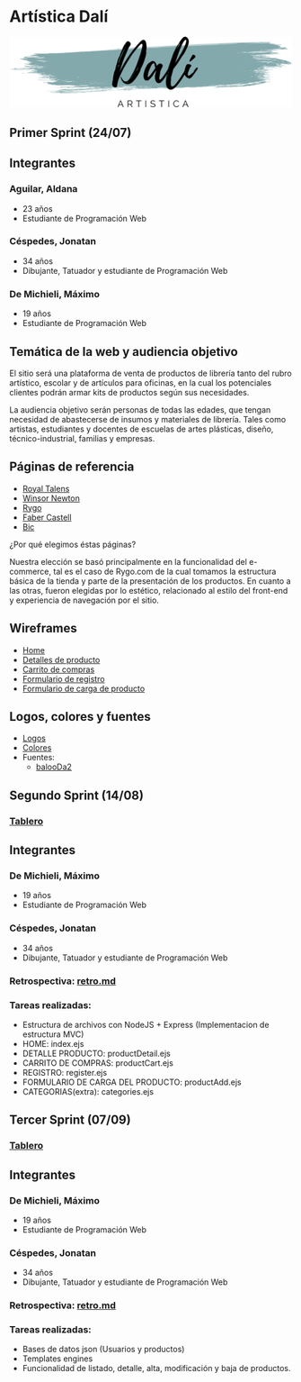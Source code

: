 # Artística Dalí

![logotipo](/design/logos/logo.png)

## Primer Sprint (24/07)

## Integrantes


### Aguilar, Aldana
- 23 años
- Estudiante de Programación Web


### Céspedes, Jonatan
- 34 años
- Dibujante, Tatuador y estudiante de Programación Web


### De Michieli, Máximo
- 19 años
- Estudiante de Programación Web


## Temática de la web y audiencia objetivo

El sitio será una plataforma de venta de productos de librería tanto del rubro artístico, escolar y de artículos para oficinas, en la cual los potenciales clientes podrán armar kits de productos según sus necesidades.

La audiencia objetivo serán personas de todas las edades, que tengan necesidad de abastecerse de insumos y materiales de librería. Tales como artistas, estudiantes y docentes de escuelas de artes plásticas, diseño, técnico-industrial, familias y empresas.


## Páginas de referencia

- [Royal Talens](https://www.royaltalens.com)
- [Winsor Newton](https://www.winsornewton.com)
- [Rygo](https://rygo.com.ar)
- [Faber Castell](https://www.faber-castell.com.ar)
- [Bic](https://www.bicworld.com/es)

¿Por qué elegimos éstas páginas?

Nuestra elección se basó principalmente en la funcionalidad del e-commerce, tal es el caso de Rygo.com de la cual tomamos la estructura básica de la tienda y parte de la presentación de los productos. En cuanto a las otras, fueron elegidas por lo estético, relacionado al estilo del front-end y experiencia de navegación por el sitio.

## Wireframes

- [Home](https://github.com/MaxiDeMichieli/grupo_1_artisticaDali/blob/master/wireframes/home.jpg)
- [Detalles de producto](https://github.com/MaxiDeMichieli/grupo_1_artisticaDali/blob/master/wireframes/detalles%20del%20producto.jpg)
- [Carrito de compras](https://github.com/MaxiDeMichieli/grupo_1_artisticaDali/blob/master/wireframes/carrito%20de%20compras.jpg)
- [Formulario de registro](https://github.com/MaxiDeMichieli/grupo_1_artisticaDali/blob/master/wireframes/registro.jpg)
- [Formulario de carga de producto](https://github.com/MaxiDeMichieli/grupo_1_artisticaDali/blob/master/wireframes/carga%20de%20productos.jpg)


## Logos, colores y fuentes

- [Logos](https://github.com/MaxiDeMichieli/grupo_1_artisticaDali/blob/master/design/logos/logo.png)
- [Colores](https://github.com/MaxiDeMichieli/grupo_1_artisticaDali/blob/master/design/colors/Color%20Hunt%20Palette%20196240.png)
- Fuentes:
    - [balooDa2](https://github.com/MaxiDeMichieli/grupo_1_artisticaDali/tree/master/design/fonts/balooDa2)


## Segundo Sprint (14/08)

### [Tablero](https://trello.com/b/yAEJerws/grupo-1-proyecto-art%C3%ADstica-dal%C3%AD)

## Integrantes 


### De Michieli, Máximo
- 19 años
- Estudiante de Programación Web


### Céspedes, Jonatan
- 34 años
- Dibujante, Tatuador y estudiante de Programación Web


### Retrospectiva: [retro.md](https://github.com/MaxiDeMichieli/grupo_1_artisticaDali/blob/master/retro.md)

### Tareas realizadas:
- Estructura de archivos con NodeJS + Express (Implementacion de estructura MVC)
- HOME: index.ejs
- DETALLE PRODUCTO: productDetail.ejs
- CARRITO DE COMPRAS: productCart.ejs
- REGISTRO: register.ejs
- FORMULARIO DE CARGA DEL PRODUCTO: productAdd.ejs
- CATEGORIAS(extra): categories.ejs

## Tercer Sprint (07/09)

### [Tablero](https://trello.com/b/yAEJerws/grupo-1-proyecto-art%C3%ADstica-dal%C3%AD)

## Integrantes 


### De Michieli, Máximo
- 19 años
- Estudiante de Programación Web


### Céspedes, Jonatan
- 34 años
- Dibujante, Tatuador y estudiante de Programación Web


### Retrospectiva: [retro.md](https://github.com/MaxiDeMichieli/grupo_1_artisticaDali/blob/master/retro.md)

### Tareas realizadas:
- Bases de datos json (Usuarios y productos)
- Templates engines
- Funcionalidad de listado, detalle, alta, modificación y baja de productos.


